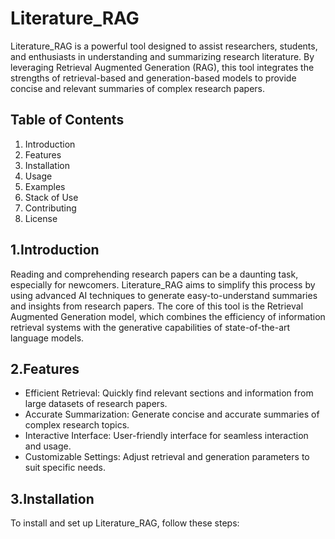 # Literature_RAG
Literature_RAG is a powerful tool designed to assist researchers, students, and enthusiasts in understanding and summarizing research literature. By leveraging Retrieval Augmented Generation (RAG), this tool integrates the strengths of retrieval-based and generation-based models to provide concise and relevant summaries of complex research papers.

## Table of Contents
1. Introduction
2. Features
3. Installation
4. Usage
5. Examples
6. Stack of Use
7. Contributing
8. License

## 1.Introduction
Reading and comprehending research papers can be a daunting task, especially for newcomers. Literature_RAG aims to simplify this process by using advanced AI techniques to generate easy-to-understand summaries and insights from research papers. The core of this tool is the Retrieval Augmented Generation model, which combines the efficiency of information retrieval systems with the generative capabilities of state-of-the-art language models.

## 2.Features
- Efficient Retrieval: Quickly find relevant sections and information from large datasets of research papers.
- Accurate Summarization: Generate concise and accurate summaries of complex research topics.
- Interactive Interface: User-friendly interface for seamless interaction and usage.
- Customizable Settings: Adjust retrieval and generation parameters to suit specific needs.

## 3.Installation
To install and set up Literature_RAG, follow these steps:
